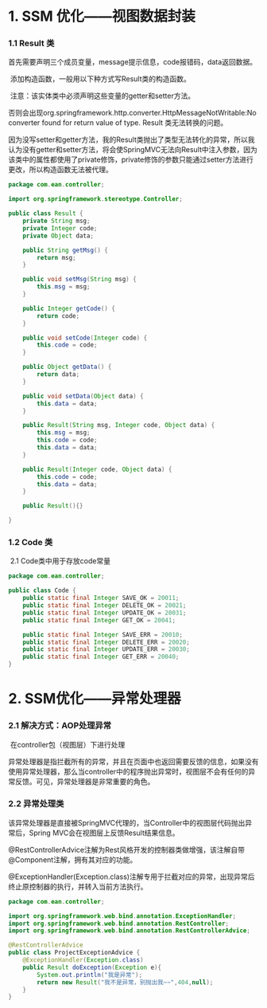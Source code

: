# 1. SSM 优化——视图数据封装

### 	1.1 Result 类

​		首先需要声明三个成员变量，message提示信息，code报错码，data返回数据。

​		添加构造函数，一般用以下种方式写Result类的构造函数。

​		注意：该实体类中必须声明这些变量的getter和setter方法。

​		否则会出现org.springframework.http.converter.HttpMessageNotWritable:No converter found for return value of type.  Result 类无法转换的问题。

​		因为没写setter和getter方法，我的Result类抛出了类型无法转化的异常，所以我认为没有getter和setter方法，将会使SpringMVC无法向Result中注入参数，因为该类中的属性都使用了private修饰，private修饰的参数只能通过setter方法进行更改，所以构造函数无法被代理。

```java
package com.ean.controller;

import org.springframework.stereotype.Controller;

public class Result {
    private String msg;
    private Integer code;
    private Object data;

    public String getMsg() {
        return msg;
    }

    public void setMsg(String msg) {
        this.msg = msg;
    }

    public Integer getCode() {
        return code;
    }

    public void setCode(Integer code) {
        this.code = code;
    }

    public Object getData() {
        return data;
    }

    public void setData(Object data) {
        this.data = data;
    }

    public Result(String msg, Integer code, Object data) {
        this.msg = msg;
        this.code = code;
        this.data = data;
    }

    public Result(Integer code, Object data) {
        this.code = code;
        this.data = data;
    }

    public Result(){}

}

```

### 	1.2 Code 类

​		2.1 Code类中用于存放code常量

```java
package com.ean.controller;

public class Code {
    public static final Integer SAVE_OK = 20011;
    public static final Integer DELETE_OK = 20021;
    public static final Integer UPDATE_OK = 20031;
    public static final Integer GET_OK = 20041;

    public static final Integer SAVE_ERR = 20010;
    public static final Integer DELETE_ERR = 20020;
    public static final Integer UPDATE_ERR = 20030;
    public static final Integer GET_ERR = 20040;
}

```

# 2. SSM优化——异常处理器

### 	2.1 解决方式：AOP处理异常

​		在controller包（视图层）下进行处理

​		异常处理器是指拦截所有的异常，并且在页面中也返回需要反馈的信息，如果没有使用异常处理器，那么当controller中的程序抛出异常时，视图层不会有任何的异常反馈。可见，异常处理器是非常重要的角色。

### 	2.2 异常处理类

​		该异常处理器是直接被SpringMVC代理的，当Controller中的视图层代码抛出异常后，Spring MVC会在视图层上反馈Result结果信息。 

​		@RestControllerAdvice注解为Rest风格开发的控制器类做增强，该注解自带@Component注解，拥有其对应的功能。

​		@ExceptionHandler(Exception.class)注解专用于拦截对应的异常，出现异常后终止原控制器的执行，并转入当前方法执行。

```java
package com.ean.controller;

import org.springframework.web.bind.annotation.ExceptionHandler;
import org.springframework.web.bind.annotation.RestController;
import org.springframework.web.bind.annotation.RestControllerAdvice;

@RestControllerAdvice
public class ProjectExceptionAdvice {
    @ExceptionHandler(Exception.class)
    public Result doException(Exception e){
        System.out.println("我是异常");
        return new Result("我不是异常，别抛出我~~",404,null);
    }
}

```

​		